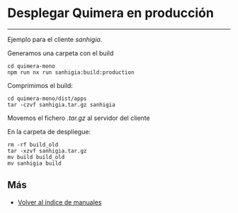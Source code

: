 # Desplegar Quimera en producción
--------------------------------------

Ejemplo para el cliente *sanhigia*.

Generamos una carpeta con el build
```console
cd quimera-mono
npm run nx run sanhigia:build:production
```

Comprimimos el build:
```console
cd quimera-mono/dist/apps
tar -czvf sanhigia.tar.gz sanhigia
```

Movemos el fichero *.tar.gz* al servidor del cliente

En la carpeta de despliegue:
```console
rm -rf build_old
tar -xzvf sanhigia.tar.gz
mv build build_old
mv sanhigia build
```

## Más

  * [Volver al índice de manuales](../README.md)


